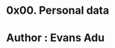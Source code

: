 0x00. Personal data
==================================
Author : Evans Adu
==================================
